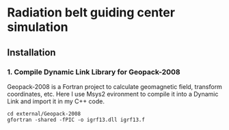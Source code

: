 # Radiation belt guiding center simulation

## Installation

### 1. Compile Dynamic Link Library for Geopack-2008
Geopack-2008 is a Fortran project to calculate geomagnetic field, transform coordinates, etc. Here I use Msys2 evironment to compile it into a Dynamic Link and import it in my C++ code.
```shell
cd external/Geopack-2008
gfortran -shared -fPIC -o igrf13.dll igrf13.f
```